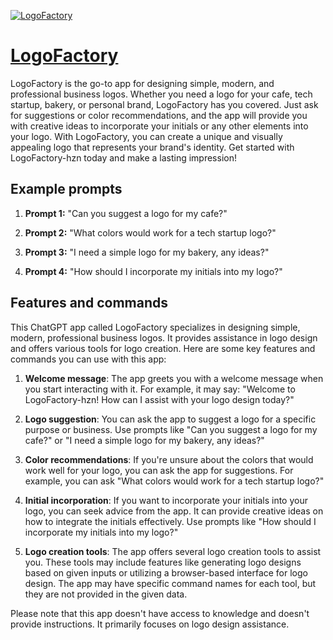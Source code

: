 [![LogoFactory](https://files.oaiusercontent.com/file-BqOcpI5yhLGtemC9CusW2TDn?se=2123-10-19T02%3A46%3A43Z&sp=r&sv=2021-08-06&sr=b&rscc=max-age%3D31536000%2C%20immutable&rscd=attachment%3B%20filename%3DiPhone%252014%2520Pro%2520Max%2520%25E2%2580%2593%252039.png&sig=BDxMcTC1erIPQqqvxubWju/kkneLnWlI7lnoYsJQdh4%3D)](https://chat.openai.com/g/g-EQgAbkqHW-logofactory)

# [LogoFactory](https://chat.openai.com/g/g-EQgAbkqHW-logofactory)

LogoFactory is the go-to app for designing simple, modern, and professional business logos. Whether you need a logo for your cafe, tech startup, bakery, or personal brand, LogoFactory has you covered. Just ask for suggestions or color recommendations, and the app will provide you with creative ideas to incorporate your initials or any other elements into your logo. With LogoFactory, you can create a unique and visually appealing logo that represents your brand's identity. Get started with LogoFactory-hzn today and make a lasting impression!

## Example prompts

1. **Prompt 1:** "Can you suggest a logo for my cafe?"

2. **Prompt 2:** "What colors would work for a tech startup logo?"

3. **Prompt 3:** "I need a simple logo for my bakery, any ideas?"

4. **Prompt 4:** "How should I incorporate my initials into my logo?"

## Features and commands

This ChatGPT app called LogoFactory specializes in designing simple, modern, professional business logos. It provides assistance in logo design and offers various tools for logo creation. Here are some key features and commands you can use with this app:

1. **Welcome message**: The app greets you with a welcome message when you start interacting with it. For example, it may say: "Welcome to LogoFactory-hzn! How can I assist with your logo design today?"

2. **Logo suggestion**: You can ask the app to suggest a logo for a specific purpose or business. Use prompts like "Can you suggest a logo for my cafe?" or "I need a simple logo for my bakery, any ideas?"

3. **Color recommendations**: If you're unsure about the colors that would work well for your logo, you can ask the app for suggestions. For example, you can ask "What colors would work for a tech startup logo?"

4. **Initial incorporation**: If you want to incorporate your initials into your logo, you can seek advice from the app. It can provide creative ideas on how to integrate the initials effectively. Use prompts like "How should I incorporate my initials into my logo?"

5. **Logo creation tools**: The app offers several logo creation tools to assist you. These tools may include features like generating logo designs based on given inputs or utilizing a browser-based interface for logo design. The app may have specific command names for each tool, but they are not provided in the given data.

Please note that this app doesn't have access to knowledge and doesn't provide instructions. It primarily focuses on logo design assistance.